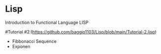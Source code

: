 # Lisp

Introduction to Functional Language LISP

#Tutorial #2:(https://github.com/baggio1103/Lisp/blob/main/Tutorial-2.lisp)
- Fibbonacci Sequence
- Exponen 
